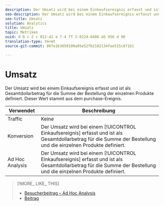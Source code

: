 ```yaml
---
description: Der Umsatz wird bei einem Einkaufsereignis erfasst und ist als Gesamtdollarbetrag für die Summe der Bestellung der einzelnen Produkte definiert. Dieser Wert stammt aus dem purchase-Ereignis.
seo-description: Der Umsatz wird bei einem Einkaufsereignis erfasst und ist als Gesamtdollarbetrag für die Summe der Bestellung der einzelnen Produkte definiert. Dieser Wert stammt aus dem purchase-Ereignis.
seo-title: Umsatz
solution: Analytics
title: Umsatz
topic: Metriken
uuid: d 0 c 2 c 012-42 a 7-4 ff 2-8224-6486 ab 956 d 98
translation-type: tm+mt
source-git-commit: 86fe1b3650100a05e52fb2102134fee515c871b1

---
```



# Umsatz

Der Umsatz wird bei einem Einkaufsereignis erfasst und ist als Gesamtdollarbetrag für die Summe der Bestellung der einzelnen Produkte definiert. Dieser Wert stammt aus dem purchase-Ereignis.

| Verwendet | Beschreibung |
|---|---|
| Traffic | Keine |
| Konversion | Der Umsatz wird bei einem [!UICONTROL Einkaufsereignis] erfasst und ist als Gesamtdollarbetrag für die Summe der Bestellung und die einzelnen Produkte definiert. |
| Ad Hoc Analysis | Der Umsatz wird bei einem [!UICONTROL Einkaufsereignis] erfasst und ist als Gesamtdollarbetrag für die Summe der Bestellung und die einzelnen Produkte definiert. |

>[!MORE_ LIKE_ THIS]
>
>* [Besucherbeitrag – Ad Hoc Analysis](/help/components/c-variables/c-metrics/metrics-visitor-participation.md)
>* [Beitrag](/help/components/c-variables/c-metrics/metrics-participation.md)

